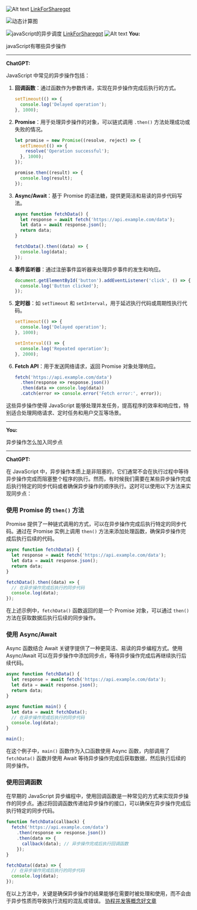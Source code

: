 ![Alt text](<./images/异步和并发的区别/死锁检测工具 (2).png>)
[LinkForSharegpt](https://sharegpt.com/c/aP1lt32)

![动态计算图](./images/%E5%BC%82%E6%AD%A5%E5%92%8C%E5%B9%B6%E5%8F%91%E7%9A%84%E5%8C%BA%E5%88%AB/image.png)


![javaScript的异步调度](<./images/异步和并发的区别/死锁检测工具 (3).png>)
[LinkForSharegpt](https://shareg.pt/tCVOadD)
![Alt text](image.png)
**You:**

javaScript有哪些异步操作

* * *

**ChatGPT:**

JavaScript 中常见的异步操作包括：

1. **回调函数**：通过函数作为参数传递，实现在异步操作完成后执行的方式。
    
    ```javascript
    setTimeout(() => {
      console.log('Delayed operation');
    }, 1000);
    ```
    
2. **Promise**：用于处理异步操作的对象，可以链式调用 `.then()` 方法处理成功或失败的情况。
    
    ```javascript
    let promise = new Promise((resolve, reject) => {
      setTimeout(() => {
        resolve('Operation successful');
      }, 1000);
    });
    
    promise.then((result) => {
      console.log(result);
    });
    ```
    
3. **Async/Await**：基于 Promise 的语法糖，提供更简洁和易读的异步代码写法。
    
    ```javascript
    async function fetchData() {
      let response = await fetch('https://api.example.com/data');
      let data = await response.json();
      return data;
    }
    
    fetchData().then((data) => {
      console.log(data);
    });
    ```
    
4. **事件监听器**：通过注册事件监听器来处理异步事件的发生和响应。
    
    ```javascript
    document.getElementById('button').addEventListener('click', () => {
      console.log('Button clicked');
    });
    ```
    
5. **定时器**：如 `setTimeout` 和 `setInterval`，用于延迟执行代码或周期性执行代码。
    
    ```javascript
    setTimeout(() => {
      console.log('Delayed operation');
    }, 1000);
    
    setInterval(() => {
      console.log('Repeated operation');
    }, 2000);
    ```
    
6. **Fetch API**：用于发送网络请求，返回 Promise 对象处理响应。
    
    ```javascript
    fetch('https://api.example.com/data')
      .then(response => response.json())
      .then(data => console.log(data))
      .catch(error => console.error('Fetch error:', error));
    ```
    

这些异步操作使得 JavaScript 能够处理并发任务，提高程序的效率和响应性，特别适合处理网络请求、定时任务和用户交互等场景。

* * *

**You:**

异步操作怎么加入同步点

* * *

**ChatGPT:**

在 JavaScript 中，异步操作本质上是非阻塞的，它们通常不会在执行过程中等待异步操作完成而阻塞整个程序的执行。然而，有时候我们需要在某些异步操作完成后执行特定的同步代码或者确保异步操作的顺序执行。这时可以使用以下方法来实现同步点：

### 使用 Promise 的 `then()` 方法

Promise 提供了一种链式调用的方式，可以在异步操作完成后执行特定的同步代码。通过在 Promise 实例上调用 `then()` 方法来添加处理函数，确保异步操作完成后执行后续的代码。

```javascript
async function fetchData() {
  let response = await fetch('https://api.example.com/data');
  let data = await response.json();
  return data;
}

fetchData().then((data) => {
  // 在异步操作完成后执行的同步代码
  console.log(data);
});
```

在上述示例中，`fetchData()` 函数返回的是一个 Promise 对象，可以通过 `then()` 方法在获取数据后执行后续的同步操作。

### 使用 Async/Await

Async 函数结合 Await 关键字提供了一种更简洁、易读的异步编程方式。使用 Async/Await 可以在异步操作中添加同步点，等待异步操作完成后再继续执行后续代码。

```javascript
async function fetchData() {
  let response = await fetch('https://api.example.com/data');
  let data = await response.json();
  return data;
}

async function main() {
  let data = await fetchData();
  // 在异步操作完成后执行的同步代码
  console.log(data);
}

main();
```

在这个例子中，`main()` 函数作为入口函数使用 Async 函数，内部调用了 `fetchData()` 函数并使用 Await 等待异步操作完成后获取数据，然后执行后续的同步操作。

### 使用回调函数

在早期的 JavaScript 异步编程中，使用回调函数是一种常见的方式来实现异步操作的同步点。通过将回调函数传递给异步操作的接口，可以确保在异步操作完成后执行特定的同步代码。

```javascript
function fetchData(callback) {
  fetch('https://api.example.com/data')
    .then(response => response.json())
    .then(data => {
      callback(data); // 异步操作完成后执行回调函数
    });
}

fetchData((data) => {
  // 在异步操作完成后执行的同步代码
  console.log(data);
});
```

在以上方法中，关键是确保异步操作的结果能够在需要时被处理和使用，而不会由于异步性质而导致执行流程的混乱或错误。
[协程并发等概念好文章](https://www.zhihu.com/question/20511233/answer/347651080)

